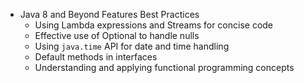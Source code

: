 - Java 8 and Beyond Features Best Practices
    - Using Lambda expressions and Streams for concise code
    - Effective use of Optional to handle nulls
    - Using `java.time` API for date and time handling
    - Default methods in interfaces
    - Understanding and applying functional programming concepts